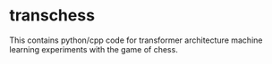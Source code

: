 # transchess

This contains python/cpp code for transformer architecture machine learning experiments with the game of chess.
